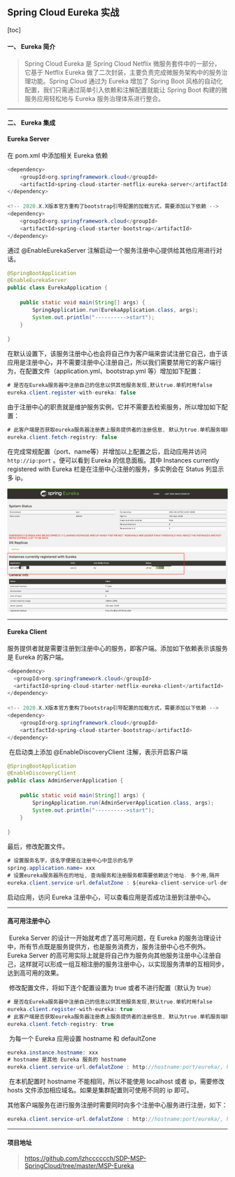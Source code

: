 ## Spring Cloud Eureka 实战

[toc]

#### 一、 Eureka 简介

> Spring Cloud Eureka 是 Spring Cloud Netflix 微服务套件中的一部分， 它基于 Netflix Eureka 做了二次封装，主要负责完成微服务架构中的服务治理功能。Spring Cloud 通过为 Eureka 增加了 Spring Boot 风格的自动化配置，我们只需通过简单引入依赖和注解配置就能让 Spring Boot 构建的微服务应用轻松地与 Eureka 服务治理体系进行整合。

---

#### 二、 Eureka 集成

#### Eureka Server

在 pom.xml 中添加相关 Eureka 依赖

~~~java
<dependency>
    <groupId>org.springframework.cloud</groupId>
    <artifactId>spring-cloud-starter-netflix-eureka-server</artifactId>
</dependency>

<!-- 2020.X.X版本官方重构了bootstrap引导配置的加载方式，需要添加以下依赖 -->
<dependency>
    <groupId>org.springframework.cloud</groupId>
    <artifactId>spring-cloud-starter-bootstrap</artifactId>
</dependency>
~~~

通过 @EnableEurekaServer 注解启动一个服务注册中心提供给其他应用进行对话。

~~~~java
@SpringBootApplication
@EnableEurekaServer
public class EurekaApplication {

    public static void main(String[] args) {
        SpringApplication.run(EurekaApplication.class, args);
        System.out.println("---------->start");
    }
  
}
~~~~

在默认设置下，该服务注册中心也会将自己作为客户端来尝试注册它自己，由于该应用是注册中心，并不需要注册中心注册自己，所以我们需要禁用它的客户端行为，在配置文件（application.yml、bootstrap.yml 等）增加如下配置：

~~~java
# 是否在Eureka服务器中注册自己的信息以供其他服务发现,默认true.单机时用false
eureka.client.register-with-eureka: false
~~~

由于注册中心的职责就是维护服务实例，它并不需要去检索服务，所以增加如下配置：

~~~java
# 此客户端是否获取eureka服务器注册表上服务提供者的注册信息, 默认为true.单机服务端时用false
eureka.client.fetch-registry: false
~~~

在完成常规配置（port、name等）并增加以上配置之后，启动应用并访问 `http://ip:port` 。便可以看到 Eureka 的信息面板。其中 Instances currently registered with Eureka 栏是在注册中心注册的服务，多实例会在 Status 列显示多 ip。

![](pic/01.png)

---

#### Eureka Client

服务提供者就是需要注册到注册中心的服务，即客户端。添加如下依赖表示该服务是 Eureka 的客户端。

~~~java
<dependency>
  <groupId>org.springframework.cloud</groupId>
  <artifactId>spring-cloud-starter-netflix-eureka-client</artifactId>
</dependency>

<!-- 2020.X.X版本官方重构了bootstrap引导配置的加载方式，需要添加以下依赖 -->
<dependency>
    <groupId>org.springframework.cloud</groupId>
    <artifactId>spring-cloud-starter-bootstrap</artifactId>
</dependency>
~~~

​	在启动类上添加 @EnableDiscoveryClient 注解，表示开启客户端

~~~java
@SpringBootApplication
@EnableDiscoveryClient
public class AdminServerApplication {

    public static void main(String[] args) {
        SpringApplication.run(AdminServerApplication.class, args);
        System.out.println("---------->start");
    }
  
}
~~~

最后，修改配置文件。

~~~java
# 设置服务名字，该名字便是在注册中心中显示的名字
spring.application.name= xxx
# 设置eureka服务器所在的地址, 查询服务和注册服务都需要依赖这个地址. 多个用,隔开
eureka.client.service-url.defalutZone : ${eureka-client-service-url-defaultZone}
~~~

启动应用，访问 Eureka 注册中心，可以查看应用是否成功注册到注册中心。

---

#### 高可用注册中心

​	Eureka Server 的设计一开始就考虑了高可用问题，在 Eureka 的服务治理设计中，所有节点既是服务提供方，也是服务消费方，服务注册中心也不例外。Eureka Server 的高可用实际上就是将自己作为服务向其他服务注册中心注册自己，这样就可以形成一组互相注册的服务注册中心，以实现服务清单的互相同步，达到高可用的效果。

​	修改配置文件，将如下连个配置设置为 true 或者不进行配置（默认为 true）

~~~java
# 是否在Eureka服务器中注册自己的信息以供其他服务发现,默认true.单机时用false
eureka.client.register-with-eureka: true
# 此客户端是否获取eureka服务器注册表上服务提供者的注册信息, 默认为true.单机服务端时用false
eureka.client.fetch-registry: true
~~~

​	为每一个 Eureka 应用设置 hostname 和 defaultZone

~~~java
eureka.instance.hostname: xxx
# hostname 是其他 Eureka 服务的 hostname 
eureka.client.service-url.defalutZone : http://hostname:port/eureka/, http:// ...
~~~

​	在本机配置时 hostname 不能相同，所以不能使用 localhost 或者 ip，需要修改 hosts 文件添加相应域名。如果是集群配置则可使用不同的 ip 即可。

​	其他客户端服务在进行服务注册时需要同时向多个注册中心服务进行注册，如下：

~~~java
eureka.client.service-url.defalutZone : http://hostname:port/eureka/, http:// ...
~~~

---

#### 项目地址

> https://github.com/lzhcccccch/SDP-MSP-SpringCloud/tree/master/MSP-Eureka
